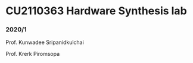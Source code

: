 # CU2110363 Hardware Synthesis lab
### 2020/1
Prof. Kunwadee Sripanidkulchai

Prof. Krerk Piromsopa

